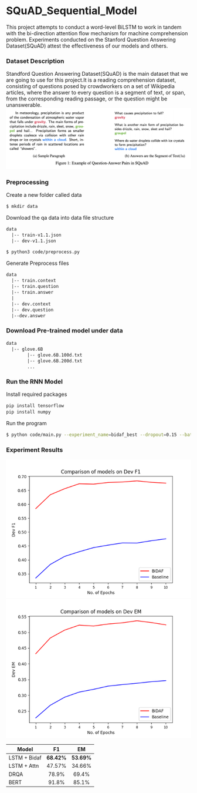 # SQuAD_Sequential_Model

This project attempts to conduct a word-level BiLSTM to work in tandem with the bi-direction attention flow mechanism for machine comprehension problem. Experiments conducted on the Stanford Question Answering Dataset(SQuAD) attest the effectiveness of our models and others.


### Dataset Description
Standford Question Answering Dataset(SQuAD) is the main dataset that we are going to use for this project.It is a reading comprehension dataset, consisting of questions posed by crowdworkers on a set of Wikipedia articles, where the answer to every question is a segment of text, or span, from the corresponding reading passage, or the question might be unanswerable.
![img](./image/squad_ans.png "img")



### Preprocessing
Create a new folder called data
```bash
$ mkdir data
```

Download the qa data into data
file structure
```
data 
  |-- train-v1.1.json
  |-- dev-v1.1.json
```

```bash
$ python3 code/preprocess.py
```

Generate Preprocess files
```
data 
  |-- train.context
  |-- train.question
  |-- train.answer
  |
  |-- dev.context
  |-- dev.question
  |--dev.answer
```

### Download Pre-trained model under data
```
data 
  |-- glove.6B
        |-- glove.6B.100d.txt
        |-- glove.6B.200d.txt
  		...
```

### Run the RNN Model
Install required packages
```bash
pip install tensorflow
pip install numpy
```

Run the program
```bash
$ python code/main.py --experiment_name=bidaf_best --dropout=0.15 --batch_size=60 --hidden_size_encoder=150 --embedding_size=100 --do_char_embed=False --add_highway_layer=True --rnet_attention=False --bidaf_attention=True --answer_pointer_RNET=False --smart_span=True --hidden_size_modeling=150 --mode=train

```

### Experiment Results
![img](./image/dev_f1_all.png "img")
![img1](./image/dev_em_all.png "img1")


| Model         | F1         |  EM         |
| ------------- |:----------:| :---------: |
| LSTM + Bidaf  | **68.42%** | **53.69%**  |
| LSTM + Attn   | 47.57%     | 34.66%      |
| DRQA          | 78.9%      | 69.4%       |
| BERT          | 91.8%      | 85.1%       |





